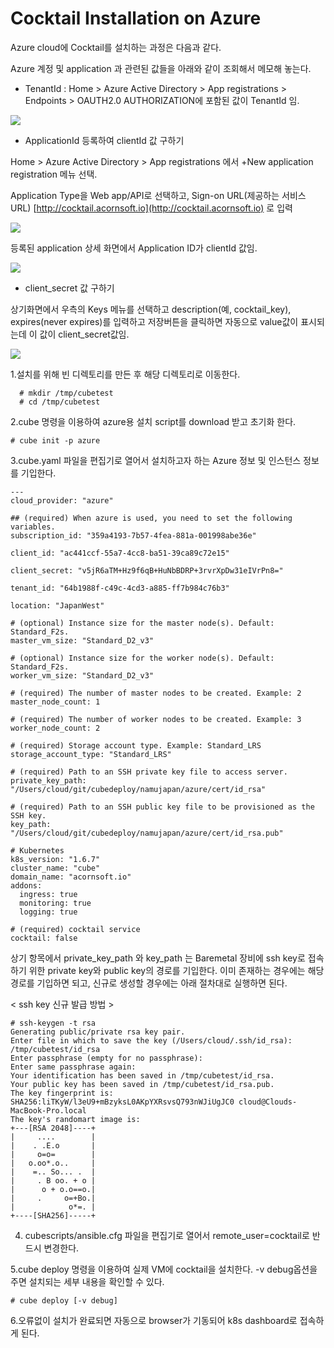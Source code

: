 # Cocktail Installation on Azure

Azure cloud에 Cocktail를 설치하는 과정은 다음과 같다.

Azure 계정 및 application 과 관련된 값들을 아래와 같이 조회해서 메모해 놓는다.

* TenantId : Home &gt; Azure Active Directory &gt; App registrations &gt; Endpoints &gt; OAUTH2.0 AUTHORIZATION에 포함된 값이 TenantId 임.

![](/assets/TenantId.jpeg)

* ApplicationId 등록하여  clientId 값 구하기

Home &gt; Azure Active Directory &gt; App registrations 에서  +New application registration 메뉴 선택.

Application Type을 Web app/API로 선택하고, Sign-on URL\(제공하는 서비스 URL\) [http://cocktail.acornsoft.io](http://cocktail.acornsoft.io) 로 입력

![](/assets/ClientId.jpeg)

등록된 application 상세 화면에서 Application ID가 clientId 값임.

![](/assets/ClientId2.jpeg)

* client\_secret 값 구하기

상기화면에서 우측의 Keys 메뉴를 선택하고 description\(예, cocktail\_key\), expires\(never expires\)를 입력하고 저장버튼을 클릭하면 자동으로 value값이 표시되는데 이 값이  client\_secret값임.

![](/assets/AccessControl_IAM.jpeg)

1.설치를 위해 빈 디렉토리를 만든 후 해당 디렉토리로 이동한다.

```
  # mkdir /tmp/cubetest
  # cd /tmp/cubetest
```

2.cube 명령을 이용하여 azure용 설치 script를 download 받고 초기화 한다.

```
# cube init -p azure
```

3.cube.yaml 파일을 편집기로 열어서 설치하고자 하는 Azure 정보 및 인스턴스 정보를 기입한다.

```
---
cloud_provider: "azure"

## (required) When azure is used, you need to set the following variables.
subscription_id: "359a4193-7b57-4fea-881a-001998abe36e"

client_id: "ac441ccf-55a7-4cc8-ba51-39ca89c72e15"

client_secret: "v5jR6aTM+Hz9f6qB+HuNbBDRP+3rvrXpDw31eIVrPn8="

tenant_id: "64b1988f-c49c-4cd3-a885-ff7b984c76b3"

location: "JapanWest"

# (optional) Instance size for the master node(s). Default: Standard_F2s.
master_vm_size: "Standard_D2_v3"

# (optional) Instance size for the worker node(s). Default: Standard_F2s.
worker_vm_size: "Standard_D2_v3"

# (required) The number of master nodes to be created. Example: 2
master_node_count: 1

# (required) The number of worker nodes to be created. Example: 3
worker_node_count: 2

# (required) Storage account type. Example: Standard_LRS
storage_account_type: "Standard_LRS"

# (required) Path to an SSH private key file to access server.
private_key_path: "/Users/cloud/git/cubedeploy/namujapan/azure/cert/id_rsa"

# (required) Path to an SSH public key file to be provisioned as the SSH key.
key_path: "/Users/cloud/git/cubedeploy/namujapan/azure/cert/id_rsa.pub"

# Kubernetes
k8s_version: "1.6.7"
cluster_name: "cube"
domain_name: "acornsoft.io"
addons:
  ingress: true
  monitoring: true
  logging: true

# (required) cocktail service
cocktail: false
```

상기 항목에서 private\_key\_path  와 key\_path 는 Baremetal 장비에 ssh key로 접속하기 위한 private key와 public key의 경로를 기입한다. 이미 존재하는 경우에는 해당 경로를 기입하면 되고, 신규로 생성할 경우에는 아래 절차대로 실행하면 된다.

&lt; ssh key 신규 발급 방법 &gt;

```
# ssh-keygen -t rsa
Generating public/private rsa key pair.
Enter file in which to save the key (/Users/cloud/.ssh/id_rsa): /tmp/cubetest/id_rsa
Enter passphrase (empty for no passphrase):
Enter same passphrase again:
Your identification has been saved in /tmp/cubetest/id_rsa.
Your public key has been saved in /tmp/cubetest/id_rsa.pub.
The key fingerprint is:
SHA256:liTKyW/l3eU9+mBzyksL0AKpYXRsvsQ793nWJiUgJC0 cloud@Clouds-MacBook-Pro.local
The key's randomart image is:
+---[RSA 2048]----+
|     ....        |
|    . .E.o       |
|     o=o=        |
|   o.oo*.o..     |
|    =.. So... .  |
|     . B oo. + o |
|      o + o.o==o.|
|     .     o=+Bo.|
|            o*=. |
+----[SHA256]-----+
```

4. cubescripts/ansible.cfg 파일을 편집기로 열어서 remote\_user=cocktail로 반드시 변경한다. 

5.cube deploy 명령을 이용하여 실제 VM에 cocktail을 설치한다. -v debug옵션을 주면 설치되는 세부 내용을 확인할 수 있다.

```
# cube deploy [-v debug]
```

6.오류없이 설치가 완료되면 자동으로 browser가 기동되어 k8s dashboard로 접속하게 된다.


